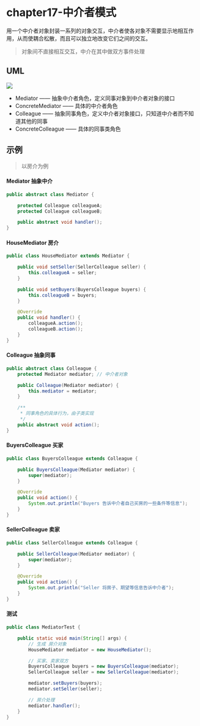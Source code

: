 # chapter17-中介者模式

用一个中介者对象封装一系列的对象交互，中介者使各对象不需要显示地相互作用，从而使耦合松散，而且可以独立地改变它们之间的交互。

> 对象间不直接相互交互，中介在其中做双方事件处理

## UML

![](https://raw.githubusercontent.com/onlylemi/res/master/dp_mediator_uml.png)

* Mediator —— 抽象中介者角色，定义同事对象到中介者对象的接口
* ConcreteMediator —— 具体的中介者角色
* Colleague —— 抽象同事角色，定义中介者对象接口，只知道中介者而不知道其他的同事
* ConcreteColleague —— 具体的同事类角色

## 示例

> 以房介为例

#### Mediator 抽象中介

```java
public abstract class Mediator {

    protected Colleague colleagueA;
    protected Colleague colleagueB;

    public abstract void handler();
}
```

#### HouseMediator 房介

```java
public class HouseMediator extends Mediator {

    public void setSeller(SellerColleague seller) {
        this.colleagueA = seller;
    }

    public void setBuyers(BuyersColleague buyers) {
        this.colleagueB = buyers;
    }

    @Override
    public void handler() {
        colleagueA.action();
        colleagueB.action();
    }
}
```

#### Colleague 抽象同事

```java
public abstract class Colleague {
    protected Mediator mediator; // 中介者对象

    public Colleague(Mediator mediator) {
        this.mediator = mediator;
    }

    /**
     * 同事角色的具体行为，由子类实现
     */
    public abstract void action();
}
```

#### BuyersColleague 买家

```java
public class BuyersColleague extends Colleague {

    public BuyersColleague(Mediator mediator) {
        super(mediator);
    }

    @Override
    public void action() {
        System.out.println("Buyers 告诉中介者自己买房的一些条件等信息");
    }
}
```

#### SellerColleague 卖家

```java
public class SellerColleague extends Colleague {

    public SellerColleague(Mediator mediator) {
        super(mediator);
    }

    @Override
    public void action() {
        System.out.println("Seller 将房子、期望等信息告诉中介者");
    }
}
```

#### 测试

```java
public class MediatorTest {

    public static void main(String[] args) {
        // 生成 房介对象
        HouseMediator mediator = new HouseMediator();

        // 买家、卖家双方
        BuyersColleague buyers = new BuyersColleague(mediator);
        SellerColleague seller = new SellerColleague(mediator);

        mediator.setBuyers(buyers);
        mediator.setSeller(seller);

        // 房介处理
        mediator.handler();
    }
}
```